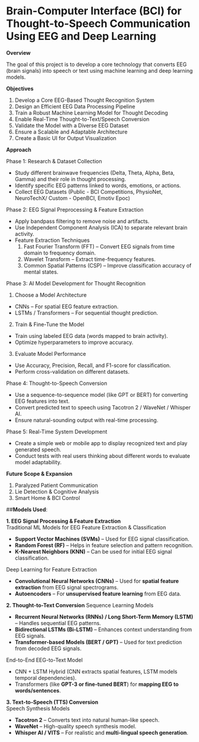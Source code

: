 # Brain-Computer Interface (BCI) for Thought-to-Speech Communication Using EEG and Deep Learning

**Overview**

The goal of this project is to develop a core technology that converts EEG (brain signals) into speech or text using machine learning and deep learning models.

**Objectives**
1. Develop a Core EEG-Based Thought Recognition System
2. Design an Efficient EEG Data Processing Pipeline
3. Train a Robust Machine Learning Model for Thought Decoding
4. Enable Real-Time Thought-to-Text/Speech Conversion
5. Validate the Model with a Diverse EEG Dataset
6. Ensure a Scalable and Adaptable Architecture
7. Create a Basic UI for Output Visualization

**Approach**

Phase 1: Research & Dataset Collection
- Study different brainwave frequencies (Delta, Theta, Alpha, Beta, Gamma) and their role in thought processing.
- Identify specific EEG patterns linked to words, emotions, or actions.
- Collect EEG Datasets (Public - BCI Competitions, PhysioNet, NeuroTechX/ Custom - OpenBCI, Emotiv Epoc)

Phase 2: EEG Signal Preprocessing & Feature Extraction
- Apply bandpass filtering to remove noise and artifacts.
- Use Independent Component Analysis (ICA) to separate relevant brain activity.
- Feature Extraction Techniques
  1. Fast Fourier Transform (FFT) – Convert EEG signals from time domain to frequency domain.
  2. Wavelet Transform – Extract time-frequency features.
  3. Common Spatial Patterns (CSP) – Improve classification accuracy of mental states.

Phase 3: AI Model Development for Thought Recognition
1. Choose a Model Architecture
- CNNs – For spatial EEG feature extraction.
- LSTMs / Transformers – For sequential thought prediction.

2. Train & Fine-Tune the Model
- Train using labeled EEG data (words mapped to brain activity).
- Optimize hyperparameters to improve accuracy.

3. Evaluate Model Performance
- Use Accuracy, Precision, Recall, and F1-score for classification.
- Perform cross-validation on different datasets.

Phase 4: Thought-to-Speech Conversion
- Use a sequence-to-sequence model (like GPT or BERT) for converting EEG features into text.
- Convert predicted text to speech using Tacotron 2 / WaveNet / Whisper AI.
- Ensure natural-sounding output with real-time processing.

Phase 5: Real-Time System Development
- Create a simple web or mobile app to display recognized text and play generated speech.
- Conduct tests with real users thinking about different words to evaluate model adaptability.

**Future Scope & Expansion**
1. Paralyzed Patient Communication
2. Lie Detection & Cognitive Analysis
3. Smart Home & BCI Control


##**Models Used**:

**1. EEG Signal Processing & Feature Extraction**  
Traditional ML Models for EEG Feature Extraction & Classification
   - **Support Vector Machines (SVMs)** – Used for EEG signal classification.  
   - **Random Forest (RF)** – Helps in feature selection and pattern recognition.  
   - **K-Nearest Neighbors (KNN)** – Can be used for initial EEG signal classification.  

Deep Learning for Feature Extraction  
   - **Convolutional Neural Networks (CNNs)** – Used for **spatial feature extraction** from EEG signal spectrograms.  
   - **Autoencoders** – For **unsupervised feature learning** from EEG data.  

**2. Thought-to-Text Conversion**
Sequence Learning Models 
   - **Recurrent Neural Networks (RNNs) / Long Short-Term Memory (LSTM)** – Handles sequential EEG patterns.  
   - **Bidirectional LSTMs (Bi-LSTM)** – Enhances context understanding from EEG signals.  
   - **Transformer-based Models (BERT / GPT)** – Used for text prediction from decoded EEG signals.  

End-to-End EEG-to-Text Model
   - CNN + LSTM Hybrid (CNN extracts spatial features, LSTM models temporal dependencies).  
   - Transformers (like **GPT-3 or fine-tuned BERT**) for **mapping EEG to words/sentences**.  

**3. Text-to-Speech (TTS) Conversion**  
Speech Synthesis Models
   - **Tacotron 2** – Converts text into natural human-like speech.  
   - **WaveNet** – High-quality speech synthesis model.  
   - **Whisper AI / VITS** – For realistic and **multi-lingual speech generation**.  
